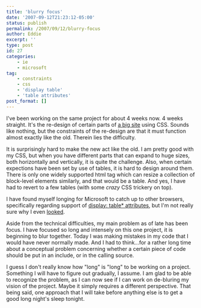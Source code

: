 ```yaml
---
title: 'blurry focus'
date: '2007-09-12T21:23:12-05:00'
status: publish
permalink: /2007/09/12/blurry-focus
author: Eddie
excerpt: ''
type: post
id: 27
categories:
    - ie
    - microsoft
tag:
    - constraints
    - css
    - 'display table'
    - 'table attributes'
post_format: []
---
```

I've been working on the same project for about 4 weeks now. 4 weeks straight. It's the re-design of certain parts of [a big site](http://www.ncbi.nlm.nih.gov/sites/entrez/) using CSS. Sounds like nothing, but the constraints of the re-design are that it must function almost exactly like the old. Therein lies the difficulty.

It is surprisingly hard to make the new act like the old. I am pretty good with my CSS, but when you have different parts that can expand to huge sizes, both horizontally and vertically, it is quite the challenge. Also, when certain expections have been set by use of tables, it is hard to design around them. There is only one widely supported html tag which can resize a collection of block-level elements similarly, and that would be a table. And yes, I have had to revert to a few tables (with some *crazy* CSS trickery on top).

I have found myself longing for Microsoft to catch up to other browsers, specifically regarding support of [display: table\* attributes](http://www.w3schools.com/css/pr_class_display.asp), but I'm not really sure why I even [looked](http://blogs.msdn.com/ie/archive/2006/08/22/712830.aspx).

Aside from the technical difficulties, my main problem as of late has been focus. I have focused so long and intensely on this one project, it is beginning to blur together. Today I was making mistakes in my code that I would have never normally made. And I had to think...for a rather long time about a conceptual problem concerning whether a certain piece of code should be put in an include, or in the calling source.

I guess I don't really know how "long" is "long" to be working on a project. Something I will have to figure out gradually, I assume. I am glad to be able to recognize the problem, as I can now see if I can work on de-bluring my vision of the project. Maybe it simply requires a different perspective. That being said, one approach that I will take before anything else is to get a good long night's sleep tonight.
